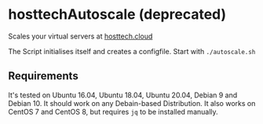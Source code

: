 # hosttechAutoscale (deprecated)

Scales your virtual servers at [hosttech.cloud](https://hosttech.cloud)

The Script initialises itself and creates a configfile. Start with `./autoscale.sh`

## Requirements

It's tested on Ubuntu 16.04, Ubuntu 18.04, Ubuntu 20.04, Debian 9 and Debian 10. It should work on any Debain-based Distribution.
It also works on CentOS 7 and CentOS 8, but requires `jq` to be installed manually.
